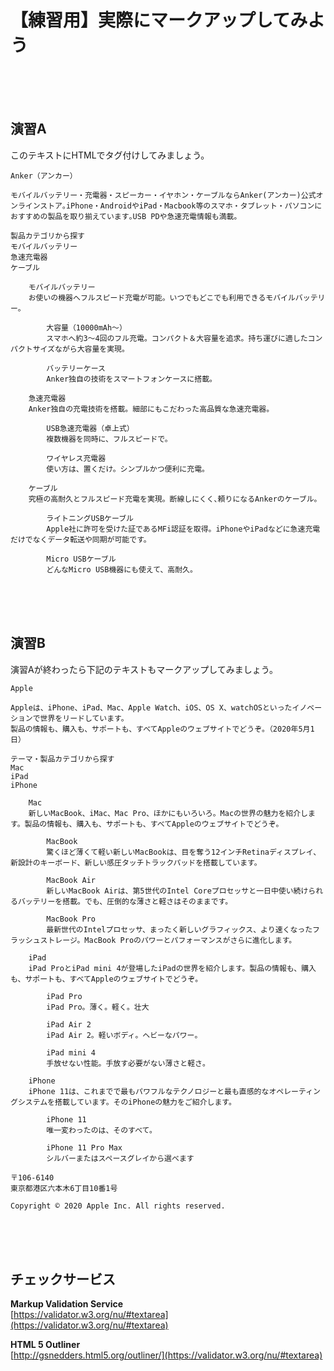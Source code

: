 # 【練習用】実際にマークアップしてみよう

<br><br><br>

## 演習A

このテキストにHTMLでタグ付けしてみましょう。  

```
Anker（アンカー）

モバイルバッテリー・充電器・スピーカー・イヤホン・ケーブルならAnker(アンカー)公式オンラインストア｡iPhone・AndroidやiPad・Macbook等のスマホ・タブレット・パソコンにおすすめの製品を取り揃えています｡USB PDや急速充電情報も満載｡

製品カテゴリから探す
モバイルバッテリー
急速充電器
ケーブル

	モバイルバッテリー
	お使いの機器へフルスピード充電が可能。いつでもどこでも利用できるモバイルバッテリー。

		大容量（10000mAh〜）
		スマホへ約3〜4回のフル充電。コンパクト＆大容量を追求。持ち運びに適したコンパクトサイズながら大容量を実現。

		バッテリーケース
		Anker独自の技術をスマートフォンケースに搭載。

	急速充電器
	Anker独自の充電技術を搭載。細部にもこだわった高品質な急速充電器。

		USB急速充電器（卓上式）
		複数機器を同時に、フルスピードで。

		ワイヤレス充電器
		使い方は、置くだけ。シンプルかつ便利に充電。

	ケーブル
	究極の高耐久とフルスピード充電を実現。断線しにくく､頼りになるAnkerのケーブル。

		ライトニングUSBケーブル
		Apple社に許可を受けた証であるMFi認証を取得。iPhoneやiPadなどに急速充電だけでなくデータ転送や同期が可能です。

		Micro USBケーブル
		どんなMicro USB機器にも使えて、高耐久。
```

<br><br><br>

## 演習B

演習Aが終わったら下記のテキストもマークアップしてみましょう。

```
Apple

Appleは、iPhone、iPad、Mac、Apple Watch、iOS、OS X、watchOSといったイノベーションで世界をリードしています。
製品の情報も、購入も、サポートも、すべてAppleのウェブサイトでどうぞ。（2020年5月1日）

テーマ・製品カテゴリから探す
Mac
iPad
iPhone

	Mac
	新しいMacBook、iMac、Mac Pro、ほかにもいろいろ。Macの世界の魅力を紹介します。製品の情報も、購入も、サポートも、すべてAppleのウェブサイトでどうぞ。

		MacBook
		驚くほど薄くて軽い新しいMacBookは、目を奪う12インチRetinaディスプレイ、新設計のキーボード、新しい感圧タッチトラックパッドを搭載しています。

		MacBook Air
		新しいMacBook Airは、第5世代のIntel Coreプロセッサと一日中使い続けられるバッテリーを搭載。でも、圧倒的な薄さと軽さはそのままです。

		MacBook Pro
		最新世代のIntelプロセッサ、まったく新しいグラフィックス、より速くなったフラッシュストレージ。MacBook Proのパワーとパフォーマンスがさらに進化します。

	iPad
	iPad ProとiPad mini 4が登場したiPadの世界を紹介します。製品の情報も、購入も、サポートも、すべてAppleのウェブサイトでどうぞ。

		iPad Pro
		iPad Pro。薄く。軽く。壮大

		iPad Air 2
		iPad Air 2。軽いボディ。ヘビーなパワー。

		iPad mini 4
		手放せない性能。手放す必要がない薄さと軽さ。

	iPhone
	iPhone 11は、これまでで最もパワフルなテクノロジーと最も直感的なオペレーティングシステムを搭載しています。そのiPhoneの魅力をご紹介します。

		iPhone 11
		唯一変わったのは、そのすべて。

		iPhone 11 Pro Max
		シルバーまたはスペースグレイから選べます

〒106-6140
東京都港区六本木6丁目10番1号

Copyright © 2020 Apple Inc. All rights reserved.
```

<br><br><br>

## チェックサービス

**Markup Validation Service**  
[https://validator.w3.org/nu/#textarea](https://validator.w3.org/nu/#textarea)

**HTML 5 Outliner**  
[http://gsnedders.html5.org/outliner/](https://validator.w3.org/nu/#textarea)